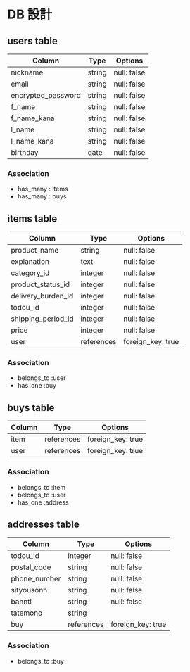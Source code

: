 # DB 設計

## users table

| Column              | Type             | Options              |
|---------------------|------------------|----------------------|
| nickname            | string           | null: false          |
| email               | string           | null: false          |
| encrypted_password  | string           | null: false          |
| f_name              | string           | null: false          |
| f_name_kana         | string           | null: false          |
| l_name              | string           | null: false          |
| l_name_kana         | string           | null: false          |
| birthday            | date             | null: false          |

### Association
* has_many : items
* has_many : buys


## items table

| Column                         | Type       | Options           |
|--------------------------------|------------|-------------------|
| product_name                   | string     | null: false       |
| explanation                    | text       | null: false       |
| category_id                    | integer    | null: false       |
| product_status_id              | integer    | null: false       |
| delivery_burden_id             | integer    | null: false       |
| todou_id                       | integer    | null: false       |
| shipping_period_id             | integer    | null: false       |
| price                          | integer    | null: false       |
| user                           | references | foreign_key: true |

### Association
- belongs_to :user
- has_one :buy


## buys table

| Column         | Type        | Options           |
|----------------|-------------|-------------------|
| item           | references  | foreign_key: true |
| user           | references  | foreign_key: true |

### Association
- belongs_to :item
- belongs_to :user
- has_one :address


## addresses table

| Column         | Type        | Options           |
|----------------|-------------|-------------------|
| todou_id       | integer     | null: false       |
| postal_code    | string      | null: false       |
| phone_number   | string      | null: false       |
| sityousonn     | string      | null: false       |
| bannti         | string      | null: false       |
| tatemono       | string      |                   |
| buy            | references  | foreign_key: true |

### Association
- belongs_to :buy